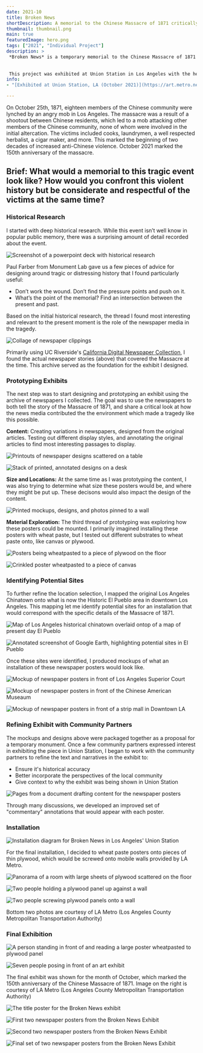 ```yaml
---
date: 2021-10
title: Broken News
shortDescription: A memorial to the Chinese Massacre of 1871 critically reflecting on the role of news media in the demonization of Chinese-Americans in Los Angeles.  
thumbnail: thumbnail.png
main: true
featuredImage: hero.png
tags: ["2021", "Individual Project"]
description: >
 *Broken News* is a temporary memorial to the Chinese Massacre of 1871 that asks viewers to critically reflect on the role of the news media in the demonization of Chinese residents in Los Angeles, which led to the tragic massacre of 18 Chinese people, a story that is as relevant today as it was in 1871.
 
 
 This project was exhibited at Union Station in Los Angeles with the help of [Metro Art](https://art.metro.net), [Chinese Historical Society of Southern California](https://chssc.org/), and the [Chinese American Museum](https://camla.org/) as a part of public programming recognizing the 150th anniversary of the Chinese Massacre of 1871. 
info:
- "[Exhibited at Union Station, LA (October 2021)](https://art.metro.net/event/broken-news/)"

---
```


On October 25th, 1871, eighteen members of the Chinese community were lynched by an angry mob in Los Angeles. The massacre was a result of a shootout between Chinese residents, which led to a mob attacking other members of the Chinese community, none of whom were involved in the initial altercation. The victims included cooks, laundrymen, a well respected herbalist, a cigar maker, and more. This marked the beginning of two decades of increased anti-Chinese violence. October 2021 marked the 150th anniversary of the massacre. 

## **Brief:** What would a memorial to this tragic event look like? How would you confront this violent history but be considerate and respectful of the victims at the same time? 


### Historical Research

I started with deep historical research. While this event isn’t well know in popular public memory, there was a surprising amount of detail recorded about the event.

![Screenshot of a powerpoint deck with historical research](./historical-01.png '#grid-column=left / right')

Paul Farber from Monument Lab gave us a few pieces of advice for designing around tragic or distressing history that I found particularly useful:

* Don’t work the wound. Don’t find the pressure points and push on it.
* What’s the point of the memorial? Find an intersection between the present and past.

Based on the initial historical research, the thread I found most interesting and relevant to the present moment is the role of the newspaper media in the tragedy. 

![Collage of newspaper clippings](./historical-02.jpeg '#grid-column=wide-left / wide-right')

Primarily using UC Riverside's [California Digital Newspaper Collection](https://cdnc.ucr.edu), I found the actual newspaper stories (above) that covered the Massacre at the time. This archive served as the foundation for the exhibit I designed. 

### Prototyping Exhibits

The next step was to start designing and prototyping an exhibit using the archive of newspapers I collected. The goal was to use the newspapers to both tell the story of the Massacre of 1871, and share a critical look at how the news media contributed the the environment which made a tragedy like this possible. 

**Content:** Creating variations in newspapers, designed from the original articles. Testing out different display styles, and annotating the original articles to find most interesting passages to display. 

![Printouts of newspaper designs scattered on a table](./prototyping-01.png '#grid-column=left / center')

![Stack of printed, annotated designs on a desk](./prototyping-03.png '#grid-column=center / right')

**Size and Locations:** At the same time as I was prototyping the content, I was also trying to determine what size these posters would be, and where they might be put up. These decisons would also impact the design of the content. 

![Printed mockups, designs, and photos pinned to a wall](./prototyping-02.png '#grid-column=wide-left / wide-right')

**Material Exploration:** The third thread of prototyping was exploring how these posters could be mounted. I primarily imagined installing these posters with wheat paste, but I tested out different substrates to wheat paste onto, like canvas or plywood.

![Posters being wheatpasted to a piece of plywood on the floor](./prototyping-04.png '#grid-column=left / center')

![Crinkled poster wheatpasted to a piece of canvas](./prototyping-05.png '#grid-column=center / right')


### Identifying Potential Sites

To further refine the location selection, I mapped the original Los Angeles Chinatown onto what is now the Historic El Pueblo area in downtown Los Angeles. This mapping let me identify potential sites for an installation that would correspond with the specific details of the Massacre of 1871. 

![Map of Los Angeles historical chinatown overlaid ontop of a map of present day El Pueblo](./sites-01.png '#grid-column=wide-left / center')

![Annotated screenshot of Google Earth, highlighting potential sites in El Pueblo](./sites-02.png '#grid-column=center / wide-right')

Once these sites were identified, I produced mockups of what an installation of these newspaper posters would look like. 

![Mockup of newspaper posters in front of Los Angeles Superior Court](./sites-03.png '#grid-column=left / center')

![Mockup of newspaper posters in front of the Chinese American Museaum](./sites-04.png '#grid-column=center / right')

![Mockup of newspaper posters in front of a strip mall in Downtown LA](./sites-05.png '#grid-column=left / center')


### Refining Exhibit with Community Partners

The mockups and designs above were packaged together as a proposal for a temporary monument. Once a few community partners expressed interest in exhibiting the piece in Union Station, I began to work with the community partners to refine the text and narratives in the exhibit to:
* Ensure it's historical accuracy
* Better incorporate the perspectives of the local community
* Give context to why the exhibit was being shown in Union Station 

![Pages from a document drafting content for the newspaper posters](./refining-01.png '#grid-column=left / right')

Through many discussions, we developed an improved set of "commentary" annotations that would appear with each poster.

### Installation

![Installation diagram for Broken News in Los Angeles' Union Station](./installation-01.png '#grid-column=left / right')

For the final installation, I decided to wheat paste posters onto pieces of thin plywood, which would be screwed onto mobile walls provided by LA Metro. 

![Panorama of a room with large sheets of plywood scattered on the floor](./installation-02.png '#grid-column=wide-left / wide-right')

![Two people holding a plywood panel up against a wall](./installation-03.png '#grid-column=left / center')

![Two people screwing plywood panels onto a wall](./installation-04.png '#grid-column=center / right')

Bottom two photos are courtesy of LA Metro (Los Angeles County Metropolitan Transportation Authority)

### Final Exhibition

![A person standing in front of and reading a large poster wheatpasted to plywood panel](./final-01.png '#grid-column=left / center')

![Seven people posing in front of an art exhibit](./final-02.png '#grid-column=center / right')

The final exhibit was shown for the month of October, which marked the 150th anniversary of the Chinese Massacre of 1871. Image on the right is courtesy of LA Metro (Los Angeles County Metropolitan Transportation Authority)

![The title poster for the Broken News exhibit](./final-03.png '#grid-column=left / center')

![First two newspaper posters from the Broken News Exhibit](./final-04.png '#grid-column=center / right')

![Second two newspaper posters from the Broken News Exhibit](./final-05.png '#grid-column=left / center')

![Final set of two newspaper posters from the Broken News Exhibit](./final-06.png '#grid-column=center / right')










